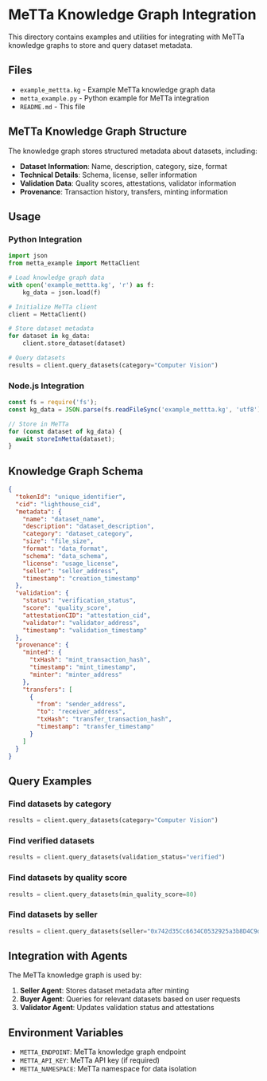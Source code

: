 # MeTTa Knowledge Graph Integration

This directory contains examples and utilities for integrating with MeTTa knowledge graphs to store and query dataset metadata.

## Files

- `example_mettta.kg` - Example MeTTa knowledge graph data
- `metta_example.py` - Python example for MeTTa integration
- `README.md` - This file

## MeTTa Knowledge Graph Structure

The knowledge graph stores structured metadata about datasets, including:

- **Dataset Information**: Name, description, category, size, format
- **Technical Details**: Schema, license, seller information
- **Validation Data**: Quality scores, attestations, validator information
- **Provenance**: Transaction history, transfers, minting information

## Usage

### Python Integration

```python
import json
from metta_example import MettaClient

# Load knowledge graph data
with open('example_mettta.kg', 'r') as f:
    kg_data = json.load(f)

# Initialize MeTTa client
client = MettaClient()

# Store dataset metadata
for dataset in kg_data:
    client.store_dataset(dataset)

# Query datasets
results = client.query_datasets(category="Computer Vision")
```

### Node.js Integration

```javascript
const fs = require('fs');
const kg_data = JSON.parse(fs.readFileSync('example_mettta.kg', 'utf8'));

// Store in MeTTa
for (const dataset of kg_data) {
  await storeInMetta(dataset);
}
```

## Knowledge Graph Schema

```json
{
  "tokenId": "unique_identifier",
  "cid": "lighthouse_cid",
  "metadata": {
    "name": "dataset_name",
    "description": "dataset_description",
    "category": "dataset_category",
    "size": "file_size",
    "format": "data_format",
    "schema": "data_schema",
    "license": "usage_license",
    "seller": "seller_address",
    "timestamp": "creation_timestamp"
  },
  "validation": {
    "status": "verification_status",
    "score": "quality_score",
    "attestationCID": "attestation_cid",
    "validator": "validator_address",
    "timestamp": "validation_timestamp"
  },
  "provenance": {
    "minted": {
      "txHash": "mint_transaction_hash",
      "timestamp": "mint_timestamp",
      "minter": "minter_address"
    },
    "transfers": [
      {
        "from": "sender_address",
        "to": "receiver_address",
        "txHash": "transfer_transaction_hash",
        "timestamp": "transfer_timestamp"
      }
    ]
  }
}
```

## Query Examples

### Find datasets by category
```python
results = client.query_datasets(category="Computer Vision")
```

### Find verified datasets
```python
results = client.query_datasets(validation_status="verified")
```

### Find datasets by quality score
```python
results = client.query_datasets(min_quality_score=80)
```

### Find datasets by seller
```python
results = client.query_datasets(seller="0x742d35Cc6634C0532925a3b8D4C9db96C4b4d8b6")
```

## Integration with Agents

The MeTTa knowledge graph is used by:

1. **Seller Agent**: Stores dataset metadata after minting
2. **Buyer Agent**: Queries for relevant datasets based on user requests
3. **Validator Agent**: Updates validation status and attestations

## Environment Variables

- `METTA_ENDPOINT`: MeTTa knowledge graph endpoint
- `METTA_API_KEY`: MeTTa API key (if required)
- `METTA_NAMESPACE`: MeTTa namespace for data isolation

